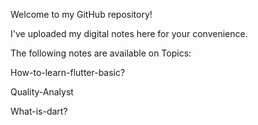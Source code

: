 
Welcome to my GitHub repository!

I've uploaded my digital notes here for your convenience.

The following notes are available on Topics:

How-to-learn-flutter-basic?

Quality-Analyst

What-is-dart?
